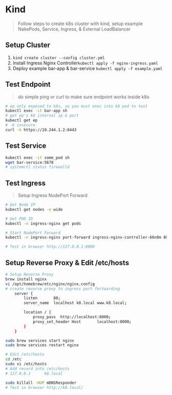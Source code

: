 # Kind
> Follow steps to create k8s cluster with kind, setup example NakePods, Service, Ingress, & External LoadBalancer

## Setup Cluster
1.  `kind create cluster --config cluster.yml`
2.  Install Ingress Nginx Controller`kubectl apply -f nginx-ingress.yaml`
3.  Deploy example bar-app & bar-service `kubectl apply -f example.yaml`


## Test Endpoint
> do simple ping or curl to make sure endpoint works inside k8s
```bash
# ep only exposed to k8s, so you must exec into k8 pod to test
kubectl exec -it bar-app sh
# get ep's k8 internal ip & port
kubectl get ep
# -k insecure
curl -k https://10.244.1.2:8443
```

## Test Service
```bash
kubectl exec -it some_pod sh
wget bar-service:5678
# systemctl status firewalld
```

## Test Ingress
> Setup Ingress NodePort Forward
```bash
# Get Node IP
kubectl get nodes -o wide

# Get POD ID
kubectl -n ingress-nginx get pods

# Start NodePort Forward
kubectl -n ingress-nginx port-forward ingress-nginx-controller-66n8m 8000:80

# Test in browser http://127.0.0.1:8000
```

## Setup Reverse Proxy & Edit /etc/hosts
```bash
# Setup Reverse Proxy
brew install nginx
vi /opt/homebrew/etc/nginx/nginx.config
# create reverse proxy to ingress port fortwarding
    server {
        listen       80;
        server_name  localhost k8.local www.k8.local;

        location / {
            proxy_pass  http://localhost:8000;
            proxy_set_header Host       localhost:8000;
        }
    }

sudo brew services start nginx
sudo brew services restart nginx

# Edit /etc/hosts
cd /etc
sudo vi /etc/hosts
# Add record into /etc/hosts
# 127.0.0.1      k8.local

sudo killall -HUP mDNSResponder
# Test in browser http://k8.local/
```